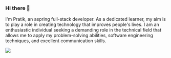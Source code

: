 ### Hi there 👋

I'm Pratik, an aspring full-stack developer.
As a dedicated learner, my aim is to play a role in creating technology that improves people's lives. I am an enthusiastic individual seeking a demanding role in the technical field that allows me to apply my problem-solving abilities, software engineering techniques, and excellent communication skills.

<p align=”center”>
<a href="https://www.linkedin.com/in/pratik-joseph-dabre-a09828208/">
<img src=https://img.shields.io/badge/LinkedIn-blue?style=flat&logo=linkedin&logoColor=white&labelColor=blue>
</a>
</p>

<!--
**pdabre12/pdabre12** is a ✨ _special_ ✨ repository because its `README.md` (this file) appears on your GitHub profile.

Here are some ideas to get you started:

- 🔭 I’m currently working on ...
- 🌱 I’m currently learning ...
- 👯 I’m looking to collaborate on ...
- 🤔 I’m looking for help with ...
- 💬 Ask me about ...
- 📫 How to reach me: ...
- 😄 Pronouns: ...
- ⚡ Fun fact: ...
-->
